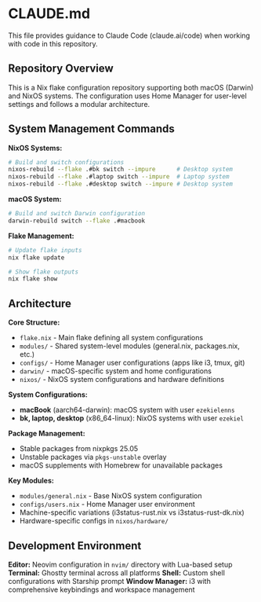 # CLAUDE.md

This file provides guidance to Claude Code (claude.ai/code) when working with code in this repository.

## Repository Overview

This is a Nix flake configuration repository supporting both macOS (Darwin) and NixOS systems. The configuration uses Home Manager for user-level settings and follows a modular architecture.

## System Management Commands

**NixOS Systems:**
```bash
# Build and switch configurations
nixos-rebuild --flake .#bk switch --impure      # Desktop system
nixos-rebuild --flake .#laptop switch --impure  # Laptop system  
nixos-rebuild --flake .#desktop switch --impure # Desktop system
```

**macOS System:**
```bash
# Build and switch Darwin configuration
darwin-rebuild switch --flake .#macbook
```

**Flake Management:**
```bash
# Update flake inputs
nix flake update

# Show flake outputs
nix flake show
```

## Architecture

**Core Structure:**
- `flake.nix` - Main flake defining all system configurations
- `modules/` - Shared system-level modules (general.nix, packages.nix, etc.)
- `configs/` - Home Manager user configurations (apps like i3, tmux, git)
- `darwin/` - macOS-specific system and home configurations
- `nixos/` - NixOS system configurations and hardware definitions

**System Configurations:**
- **macBook** (aarch64-darwin): macOS system with user `ezekielenns`
- **bk, laptop, desktop** (x86_64-linux): NixOS systems with user `ezekiel`

**Package Management:**
- Stable packages from nixpkgs 25.05
- Unstable packages via `pkgs-unstable` overlay
- macOS supplements with Homebrew for unavailable packages

**Key Modules:**
- `modules/general.nix` - Base NixOS system configuration
- `configs/users.nix` - Home Manager user environment
- Machine-specific variations (i3status-rust.nix vs i3status-rust-dk.nix)
- Hardware-specific configs in `nixos/hardware/`

## Development Environment

**Editor:** Neovim configuration in `nvim/` directory with Lua-based setup
**Terminal:** Ghostty terminal across all platforms
**Shell:** Custom shell configurations with Starship prompt
**Window Manager:** i3 with comprehensive keybindings and workspace management